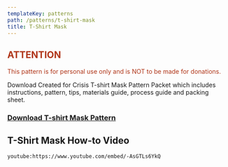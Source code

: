 ```yaml
---
templateKey: patterns
path: /patterns/t-shirt-mask
title: T-Shirt Mask
---
```


<h2 style="color:#b03619">ATTENTION</h2>

<p style="color:#b03619">This pattern is for personal use only and is NOT to be made for donations.</p>

Download Created for Crisis T-shirt Mask Pattern Packet which includes instructions, pattern, tips, materials guide, process guide and packing sheet.

### [Download T-shirt Mask Pattern](https://masksnow.org/docs/CFC_Tshirt_Mask_4_6.pdf)

## T-Shirt Mask How-to Video

`youtube:https://www.youtube.com/embed/-AsGTLs6YkQ`
